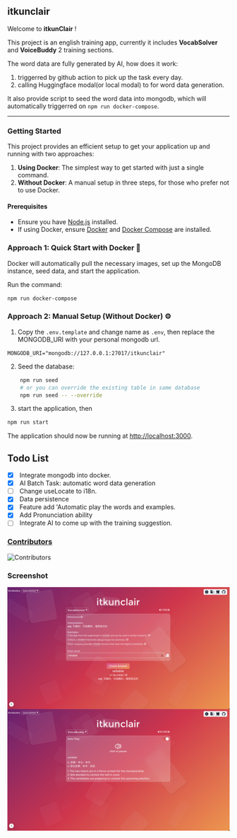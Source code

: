 ## itkunclair

Welcome to **itkunClair** !

This project is an english training app, currently it includes **VocabSolver** and **VoiceBuddy** 2 training sections.

The word data are fully generated by AI, how does it work: 
1. triggerred by github action to pick up the task every day.
2. calling Huggingface modal(or local modal) to for word data generation.

It also provide script to seed the word data into mongodb, which will automatically triggerred on `npm run docker-compose`.

<hr />

### Getting Started

This project provides an efficient setup to get your application up and running with two approaches:

1. **Using Docker**: The simplest way to get started with just a single command.
2. **Without Docker**: A manual setup in three steps, for those who prefer not to use Docker.

#### Prerequisites

- Ensure you have [Node.js](https://nodejs.org/en) installed.
- If using Docker, ensure [Docker](https://www.docker.com/) and [Docker Compose](https://docs.docker.com/compose/install/) are installed.

### Approach 1: Quick Start with Docker 🐳

Docker will automatically pull the necessary images, set up the MongoDB instance, seed data, and start the application.

Run the command:

```bash
npm run docker-compose
```

### Approach 2: Manual Setup (Without Docker) ⚙️

1. Copy the `.env.template` and change name as `.env`, then replace the MONGODB_URI with your personal mongodb url.

```dotenv
MONGODB_URI="mongodb://127.0.0.1:27017/itkunclair"
```

2. Seed the database:

```bash
    npm run seed
    # or you can override the existing table in same database
    npm run seed -- --override
```

3. start the application, then

```bash
npm run start
```

The application should now be running at [http://localhost:3000](http://localhost:3000).

## Todo List

- [x] &nbsp;Integrate mongodb into docker. </br>
- [x] &nbsp;AI Batch Task: automatic word data generation </br>
- [ ] &nbsp;Change useLocate to i18n.</br>
- [x] &nbsp;Data persistence </br>
- [x] &nbsp;Feature add 'Automatic play the words and examples. </br>
- [x] &nbsp;Add Pronunciation ability </br>
- [ ] &nbsp;Integrate AI to come up with the training suggestion. </br>

### [Contributors](https://github.com/0753Lar/ItkunClair/graphs/contributors)

![Contributors](https://contrib.rocks/image?repo=0753Lar/ItkunClair)

### Screenshot

<div style="display: flex; flex-wrap: wrap;">
    <img src="docs/vocabSolver.png" alt="screenshot" />
    <img src="docs/voiceBuddy.png" alt="screenshot" />
</div>
